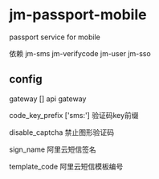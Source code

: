 # jm-passport-mobile

passport service for mobile

依赖 jm-sms jm-verifycode jm-user jm-sso

## config

gateway [] api gateway

code_key_prefix ['sms:'] 验证码key前缀

disable_captcha 禁止图形验证码

sign_name 阿里云短信签名

template_code 阿里云短信模板编号
